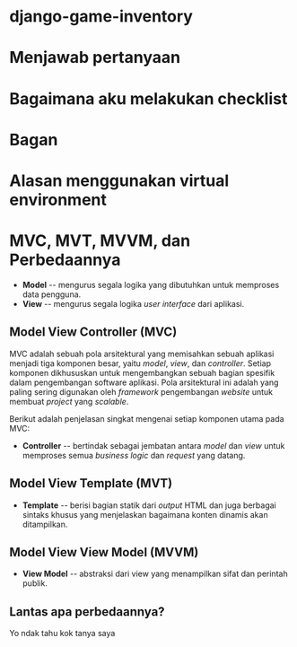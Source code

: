 # django-game-inventory
 
# Menjawab pertanyaan
# Bagaimana aku melakukan checklist
# Bagan
# Alasan menggunakan virtual environment
# MVC, MVT, MVVM, dan Perbedaannya
- **Model** -- mengurus segala logika yang dibutuhkan untuk memproses data pengguna. 
- **View** -- mengurus segala logika *user interface* dari aplikasi.
## Model View Controller (MVC)
MVC adalah sebuah pola arsitektural yang memisahkan sebuah aplikasi menjadi tiga komponen besar, yaitu *model*, *view*, dan *controller*. Setiap komponen dikhususkan untuk mengembangkan sebuah bagian spesifik dalam pengembangan software aplikasi. Pola arsitektural ini adalah yang paling sering digunakan oleh *framework* pengembangan *website* untuk membuat *project* yang *scalable*.

Berikut adalah penjelasan singkat mengenai setiap komponen utama pada MVC:
- **Controller** -- bertindak sebagai jembatan antara *model* dan *view* untuk memproses semua *business logic* dan *request* yang datang.

## Model View Template (MVT)
- **Template** -- berisi bagian statik dari *output* HTML dan juga berbagai sintaks khusus yang menjelaskan bagaimana konten dinamis akan ditampilkan.

## Model View View Model (MVVM)
- **View Model** -- abstraksi dari view yang menampilkan sifat dan perintah publik.

## Lantas apa perbedaannya?
Yo ndak tahu kok tanya saya
